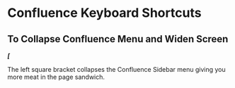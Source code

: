 
# Confluence Keyboard Shortcuts


## To Collapse Confluence Menu and Widen Screen

***[***

The left square bracket collapses the Confluence Sidebar menu giving you more meat in the page sandwich.

